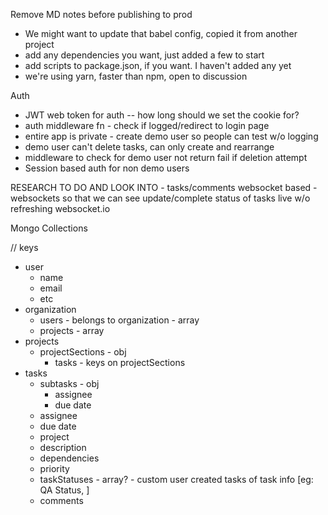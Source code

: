 Remove MD notes before publishing to prod

- We might want to update that babel config, copied it from another project
- add any dependencies you want, just added a few to start
- add scripts to package.json, if you want. I haven't added any yet
- we're using yarn, faster than npm, open to discussion

Auth

- JWT web token for auth -- how long should we set the cookie for?
- auth middleware fn - check if logged/redirect to login page
- entire app is private - create demo user so people can test w/o logging
- demo user can't delete tasks, can only create and rearrange
- middleware to check for demo user not return fail if deletion attempt
- Session based auth for non demo users

RESEARCH TO DO AND LOOK INTO - tasks/comments websocket based -
websockets so that we can see update/complete status of tasks live w/o refreshing
websocket.io

Mongo Collections

// keys

- user
  - name
  - email
  - etc
- organization
  - users - belongs to organization - array
  - projects - array
- projects
  - projectSections - obj
    - tasks - keys on projectSections
- tasks
  - subtasks - obj
    - assignee
    - due date
  - assignee
  - due date
  - project
  - description
  - dependencies
  - priority
  - taskStatuses - array? - custom user created tasks of task info [eg: QA Status, ]
  - comments
